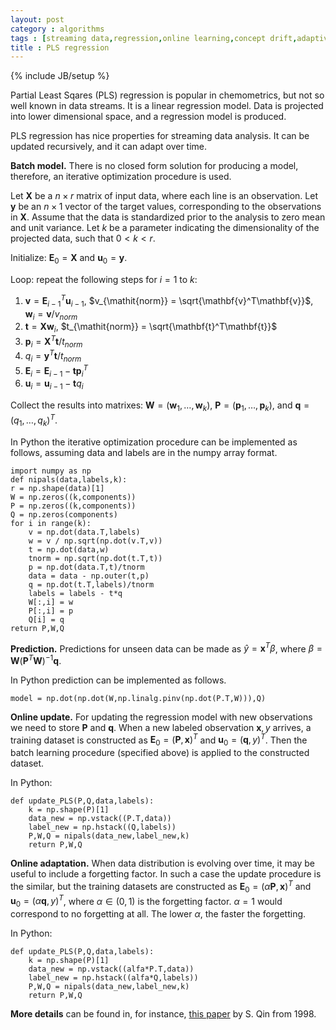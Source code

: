 ```yaml
---
layout: post
category : algorithms
tags : [streaming data,regression,online learning,concept drift,adaptive algorithms]
title : PLS regression 
---
```

{% include JB/setup %}
<head>
<script type="text/x-mathjax-config">
MathJax.Hub.Config({
  tex2jax: {inlineMath: [['$','$'], ['\\(','\\)']]}
});
</script>
<script type="text/javascript"
 src="http://cdn.mathjax.org/mathjax/latest/MathJax.js?config=TeX-AMS-MML_HTMLorMML">
</script>
</head>

Partial Least Sqares (PLS) regression is popular in chemometrics, but not so well known in data streams. It is a linear regression model. Data is projected into lower dimensional space, and a regression model is produced. 

PLS regression has nice properties for streaming data analysis. It can be updated recursively, and it can adapt over time.

**Batch model.** There is no closed form solution for producing a model, therefore, an iterative optimization procedure is used. 

Let $\mathbf{X}$ be a $n \times r$ matrix of input data, where each line is an observation. Let $\mathbf{y}$ be an $n \times 1$ vector of the target values, corresponding to the observations in $\mathbf{X}$. Assume that the data is standardized prior to the analysis to zero mean and unit variance. Let $k$ be a parameter indicating the dimensionality of the projected data, such that $0 < k < r$.

Initialize: $\mathbf{E}_0 = \mathbf{X}$ and $\mathbf{u}_0 = \mathbf{y}$.

Loop: repeat the following steps for $i=1$ to $k$: 

1. $\mathbf{v} = \mathbf{E}^T_{i-1}\mathbf{u}_{i-1}$, $v_{\mathit{norm}} = \sqrt{\mathbf{v}^T\mathbf{v}}$, $\mathbf{w}_i = \mathbf{v}/v_{\mathit{norm}}$  
2. $\mathbf{t} = \mathbf{X}\mathbf{w}_i$, $t_{\mathit{norm}} = \sqrt{\mathbf{t}^T\mathbf{t}}$ 
4. $\mathbf{p}_i = \mathbf{X}^T\mathbf{t}/t_{\mathit{norm}}$
5. $q_i = \mathbf{y}^T\mathbf{t}/t_{\mathit{norm}}$
6. $\mathbf{E}_i = \mathbf{E}_{i-1} - \mathbf{t}\mathbf{p}_i^T$
7. $\mathbf{u}_i = \mathbf{u}_{i-1} - \mathbf{t}q_i$

Collect the results into matrixes:
$\mathbf{W} = (\mathbf{w}_1,\ldots,\mathbf{w}_k)$, 
$\mathbf{P} = (\mathbf{p}_1,\ldots,\mathbf{p}_k)$, and
$\mathbf{q} = (q_1,\ldots,q_k)^T$.

In Python the iterative optimization procedure can be implemented as follows, assuming data and labels are in the numpy array format.

	import numpy as np
	def nipals(data,labels,k):
	r = np.shape(data)[1]
	W = np.zeros((k,components))
	P = np.zeros((k,components))
	Q = np.zeros(components)
	for i in range(k):
		v = np.dot(data.T,labels)
		w = v / np.sqrt(np.dot(v.T,v))
		t = np.dot(data,w)
		tnorm = np.sqrt(np.dot(t.T,t))
		p = np.dot(data.T,t)/tnorm
		data = data - np.outer(t,p)
		q = np.dot(t.T,labels)/tnorm
		labels = labels - t*q
		W[:,i] = w
		P[:,i] = p
		Q[i] = q
	return P,W,Q

**Prediction.** Predictions for unseen data can be made as $\hat{y} = \mathbf{x}^T\beta$, where $\beta = \mathbf{W}(\mathbf{P}^T\mathbf{W})^{-1}\mathbf{q}$.

In Python prediction can be implemented as follows.

	model = np.dot(np.dot(W,np.linalg.pinv(np.dot(P.T,W))),Q)

**Online update.** For updating the regression model with new observations we need to store $\mathbf{P}$ and $\mathbf{q}$. When a new labeled observation $\mathbf{x},y$ arrives, a training dataset is constructed as 
$\mathbf{E}_0 = (\mathbf{P},\mathbf{x})^T$ and $\mathbf{u}_0 = (\mathbf{q},y)^T$. Then the batch learning procedure (specified above) is applied to the constructed dataset. 

In Python:

	def update_PLS(P,Q,data,labels):
		k = np.shape(P)[1]
		data_new = np.vstack((P.T,data))
		label_new = np.hstack((Q,labels))
		P,W,Q = nipals(data_new,label_new,k)
		return P,W,Q

**Online adaptation.** When data distribution is evolving over time, it may be useful to include a forgetting factor. In such a case the update procedure is the similar, but the training datasets are constructed as
$\mathbf{E}_0 = (\alpha\mathbf{P},\mathbf{x})^T$ and 
$\mathbf{u}_0 = (\alpha\mathbf{q},y)^T$, 
where $\alpha \in (0,1)$ is the forgetting factor. 
$\alpha = 1$ would correspond to no forgetting at all. 
The lower $\alpha$, the faster the forgetting.

In Python:

	def update_PLS(P,Q,data,labels):
		k = np.shape(P)[1]
		data_new = np.vstack((alfa*P.T,data))
		label_new = np.hstack((alfa*Q,labels))
		P,W,Q = nipals(data_new,label_new,k)
		return P,W,Q

**More details** can be found in, for instance, [this paper](http://cariparo.dei.unipd.it/documents/corso_psc_07-08/identificazionetermodinamica/articolipls/recursive-pls-algorithms-for-adaptive-data-modeling.pdf) by S. Qin from 1998.